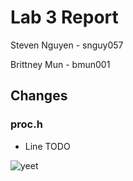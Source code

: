 Lab 3 Report
============
Steven Nguyen - snguy057

Brittney Mun - bmun001

## Changes
### proc.h
* Line TODO

![yeet](yaw.PNG)
